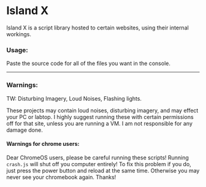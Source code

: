 # Island X

Island X is a script library hosted to certain websites, using their internal workings.

### Usage:
Paste the source code for all of the files you want in the console.
<hr>

### Warnings:

TW: Disturbing Imagery, Loud Noises, Flashing lights.

These projects may contain loud noises, disturbing imagery, and may effect your PC or labtop.
I highly suggest running these with certain permissions off for that site, unless you are running a VM.
I am not responsible for any damage done.

<h4>Warnings for chrome users:</h4>

Dear ChromeOS users, please be careful running these scripts!
Running `crash.js` will shut off you computer entirely!
To fix this problem if you do, just press the power button and reload at the same time. Otherwise you may never see your chromebook again.
Thanks!
